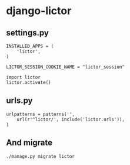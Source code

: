 django-lictor
=============


settings.py
--------

    INSTALLED_APPS = (
        'lictor',
    )

    LICTOR_SESSION_COOKIE_NAME = "lictor_session"

    import lictor
    lictor.activate()


urls.py
-------

    urlpatterns = patterns('',
        url(r'^lictor/', include('lictor.urls')),
    )

And migrate
-------

    ./manage.py migrate lictor